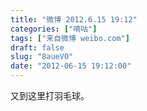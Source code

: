 ```yaml
---
title: "微博 2012.6.15 19:12"
categories: ["嘀咕"]
tags: ["来自微博 weibo.com"]
draft: false
slug: "8aueVO"
date: "2012-06-15 19:12:00"
---
```


<p>又到这里打羽毛球。 ​​​​</p>
